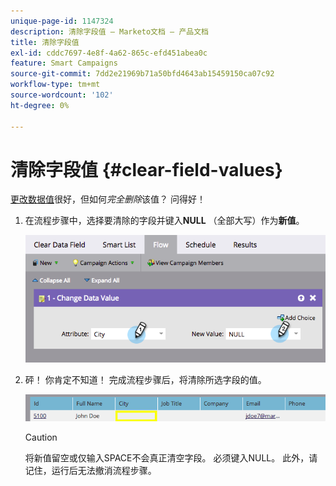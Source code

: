 ```yaml
---
unique-page-id: 1147324
description: 清除字段值 — Marketo文档 — 产品文档
title: 清除字段值
exl-id: cddc7697-4e8f-4a62-865c-efd451abea0c
feature: Smart Campaigns
source-git-commit: 7dd2e21969b71a50bfd4643ab15459150ca07c92
workflow-type: tm+mt
source-wordcount: '102'
ht-degree: 0%

---
```


# 清除字段值 {#clear-field-values}

[更改数据值](/help/marketo/product-docs/core-marketo-concepts/smart-campaigns/flow-actions/change-data-value.md)很好，但如何&#x200B;_完全删除_&#x200B;该值？ 问得好！

1. 在流程步骤中，选择要清除的字段并键入&#x200B;**NULL** （全部大写）作为&#x200B;**新值**。

   ![](assets/clear-field-values-1.png)

1. 砰！ 你肯定不知道！ 完成流程步骤后，将清除所选字段的值。

   ![](assets/clear-field-values-2.png)

   >[!CAUTION]
   >
   >将新值留空或仅输入SPACE不会真正清空字段。 必须键入NULL。 此外，请记住，运行后无法撤消流程步骤。
